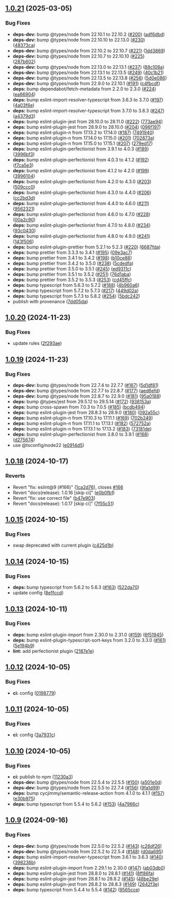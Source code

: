 ## [1.0.21](https://github.com/skilbjo/config-rc/compare/v1.0.20...v1.0.21) (2025-03-05)


### Bug Fixes

* **deps-dev:** bump @types/node from 22.10.1 to 22.10.2 ([#200](https://github.com/skilbjo/config-rc/issues/200)) ([adf6dbd](https://github.com/skilbjo/config-rc/commit/adf6dbde94ebe893ea9cb4c4cdc662abddca8427))
* **deps-dev:** bump @types/node from 22.10.10 to 22.13.0 ([#230](https://github.com/skilbjo/config-rc/issues/230)) ([48373ca](https://github.com/skilbjo/config-rc/commit/48373caccaa8bafbe905f80e076a9195e5cce36b))
* **deps-dev:** bump @types/node from 22.10.2 to 22.10.7 ([#221](https://github.com/skilbjo/config-rc/issues/221)) ([1dd3869](https://github.com/skilbjo/config-rc/commit/1dd3869ecd43b9741eab50f5e32c93d3662c2cf3))
* **deps-dev:** bump @types/node from 22.10.7 to 22.10.10 ([#225](https://github.com/skilbjo/config-rc/issues/225)) ([287b602](https://github.com/skilbjo/config-rc/commit/287b602d8acb0ea53013eaf9ffe3012c70843ca6))
* **deps-dev:** bump @types/node from 22.13.0 to 22.13.1 ([#237](https://github.com/skilbjo/config-rc/issues/237)) ([88c108a](https://github.com/skilbjo/config-rc/commit/88c108a04e850fbc7a5971a2f996ec13f9542903))
* **deps-dev:** bump @types/node from 22.13.1 to 22.13.5 ([#249](https://github.com/skilbjo/config-rc/issues/249)) ([40c1b21](https://github.com/skilbjo/config-rc/commit/40c1b210003a8eef1a188b208b2ebaed4abc2dd5))
* **deps-dev:** bump @types/node from 22.13.5 to 22.13.8 ([#256](https://github.com/skilbjo/config-rc/issues/256)) ([5d0e086](https://github.com/skilbjo/config-rc/commit/5d0e08606b31abb29ca6c5c481de2a47ff91783a))
* **deps-dev:** bump @types/node from 22.9.0 to 22.10.1 ([#191](https://github.com/skilbjo/config-rc/issues/191)) ([c4fbcdf](https://github.com/skilbjo/config-rc/commit/c4fbcdf57f3936f8c6699453ba97ddf0999457b1))
* **deps:** bump dependabot/fetch-metadata from 2.2.0 to 2.3.0 ([#224](https://github.com/skilbjo/config-rc/issues/224)) ([ea66904](https://github.com/skilbjo/config-rc/commit/ea669042991aa07cc9e9488cc39090fec8b2f6d1))
* **deps:** bump eslint-import-resolver-typescript from 3.6.3 to 3.7.0 ([#197](https://github.com/skilbjo/config-rc/issues/197)) ([4a03f6e](https://github.com/skilbjo/config-rc/commit/4a03f6e393dfc048aa6c671ee09937373d3fb379))
* **deps:** bump eslint-import-resolver-typescript from 3.7.0 to 3.8.3 ([#247](https://github.com/skilbjo/config-rc/issues/247)) ([a4379d3](https://github.com/skilbjo/config-rc/commit/a4379d3c3bd4a0ea611c26d1e7f0b91302f6d533))
* **deps:** bump eslint-plugin-jest from 28.10.0 to 28.11.0 ([#222](https://github.com/skilbjo/config-rc/issues/222)) ([773ae94](https://github.com/skilbjo/config-rc/commit/773ae946cfa35b1145fd8139e403a8997b128fe8))
* **deps:** bump eslint-plugin-jest from 28.9.0 to 28.10.0 ([#204](https://github.com/skilbjo/config-rc/issues/204)) ([096f197](https://github.com/skilbjo/config-rc/commit/096f19703d522d3f98db6d116cf9738b0158bf45))
* **deps:** bump eslint-plugin-n from 17.13.2 to 17.14.0 ([#187](https://github.com/skilbjo/config-rc/issues/187)) ([7491940](https://github.com/skilbjo/config-rc/commit/74919407c44be5dd516bd843289e978edeccc454))
* **deps:** bump eslint-plugin-n from 17.14.0 to 17.15.0 ([#201](https://github.com/skilbjo/config-rc/issues/201)) ([702873a](https://github.com/skilbjo/config-rc/commit/702873ab50091c90a3c238477578499bd79fa6d4))
* **deps:** bump eslint-plugin-n from 17.15.0 to 17.15.1 ([#207](https://github.com/skilbjo/config-rc/issues/207)) ([279ed17](https://github.com/skilbjo/config-rc/commit/279ed17bbe3837873655ce36c3eba0351b6b8fda))
* **deps:** bump eslint-plugin-perfectionist from 3.9.1 to 4.0.3 ([#189](https://github.com/skilbjo/config-rc/issues/189)) ([3996bf3](https://github.com/skilbjo/config-rc/commit/3996bf33ad34fa8fdb9edca3221fa0d6ac0c5fd8))
* **deps:** bump eslint-plugin-perfectionist from 4.0.3 to 4.1.2 ([#192](https://github.com/skilbjo/config-rc/issues/192)) ([f7ca5e3](https://github.com/skilbjo/config-rc/commit/f7ca5e34a40215234db2e23bc5ed4926206518eb))
* **deps:** bump eslint-plugin-perfectionist from 4.1.2 to 4.2.0 ([#199](https://github.com/skilbjo/config-rc/issues/199)) ([3996104](https://github.com/skilbjo/config-rc/commit/39961043d99f89db2ad2426375971ff6ef50b571))
* **deps:** bump eslint-plugin-perfectionist from 4.2.0 to 4.3.0 ([#203](https://github.com/skilbjo/config-rc/issues/203)) ([509ccc0](https://github.com/skilbjo/config-rc/commit/509ccc0c94ce34908abc43081e237a23a1bbedc0))
* **deps:** bump eslint-plugin-perfectionist from 4.3.0 to 4.4.0 ([#206](https://github.com/skilbjo/config-rc/issues/206)) ([cc2bd3d](https://github.com/skilbjo/config-rc/commit/cc2bd3dd53232a01833ba6eb4d553c3c0b7a7f12))
* **deps:** bump eslint-plugin-perfectionist from 4.4.0 to 4.6.0 ([#211](https://github.com/skilbjo/config-rc/issues/211)) ([9562321](https://github.com/skilbjo/config-rc/commit/956232166fd2a76bc06c681a64ce7784748d5990))
* **deps:** bump eslint-plugin-perfectionist from 4.6.0 to 4.7.0 ([#228](https://github.com/skilbjo/config-rc/issues/228)) ([00a2c90](https://github.com/skilbjo/config-rc/commit/00a2c909915bf20da9234d44fbd805bd1b1b66cd))
* **deps:** bump eslint-plugin-perfectionist from 4.7.0 to 4.8.0 ([#234](https://github.com/skilbjo/config-rc/issues/234)) ([93c0430](https://github.com/skilbjo/config-rc/commit/93c0430c037789cc8851b57b4b8dc9632d9231da))
* **deps:** bump eslint-plugin-perfectionist from 4.8.0 to 4.9.0 ([#241](https://github.com/skilbjo/config-rc/issues/241)) ([143f506](https://github.com/skilbjo/config-rc/commit/143f506bc9ffb863b8126102435b057d9cdaff79))
* **deps:** bump eslint-plugin-prettier from 5.2.1 to 5.2.3 ([#220](https://github.com/skilbjo/config-rc/issues/220)) ([6687fda](https://github.com/skilbjo/config-rc/commit/6687fda49d90f15db5ed39d48a45c9b5fea23948))
* **deps:** bump prettier from 3.3.3 to 3.4.1 ([#195](https://github.com/skilbjo/config-rc/issues/195)) ([09e3ac7](https://github.com/skilbjo/config-rc/commit/09e3ac70b64efa8d45a1573cfbaadc138e0db094))
* **deps:** bump prettier from 3.4.1 to 3.4.2 ([#198](https://github.com/skilbjo/config-rc/issues/198)) ([b10ce88](https://github.com/skilbjo/config-rc/commit/b10ce88c8c8acd1a92a8acde64fbba621f38884a))
* **deps:** bump prettier from 3.4.2 to 3.5.0 ([#238](https://github.com/skilbjo/config-rc/issues/238)) ([5cdedfa](https://github.com/skilbjo/config-rc/commit/5cdedfafb7cabd2e1dcb7ec55591e724ee583f42))
* **deps:** bump prettier from 3.5.0 to 3.5.1 ([#245](https://github.com/skilbjo/config-rc/issues/245)) ([ed9311c](https://github.com/skilbjo/config-rc/commit/ed9311c0739e0e98cb1ab2d4d0c050c7d1012773))
* **deps:** bump prettier from 3.5.1 to 3.5.2 ([#251](https://github.com/skilbjo/config-rc/issues/251)) ([76d1aba](https://github.com/skilbjo/config-rc/commit/76d1aba8f2f70a0259a6351bd9c27b521d37da76))
* **deps:** bump prettier from 3.5.2 to 3.5.3 ([#253](https://github.com/skilbjo/config-rc/issues/253)) ([cd45ffc](https://github.com/skilbjo/config-rc/commit/cd45ffc1f59153fc3c13f7eb5f0aeae23556a81e))
* **deps:** bump typescript from 5.6.3 to 5.7.2 ([#188](https://github.com/skilbjo/config-rc/issues/188)) ([4b960a6](https://github.com/skilbjo/config-rc/commit/4b960a60afbb2bd1680b3447130692a4eb15a71c))
* **deps:** bump typescript from 5.7.2 to 5.7.3 ([#217](https://github.com/skilbjo/config-rc/issues/217)) ([449d02a](https://github.com/skilbjo/config-rc/commit/449d02a8944a7764cb1350becb90ec04f456aee5))
* **deps:** bump typescript from 5.7.3 to 5.8.2 ([#254](https://github.com/skilbjo/config-rc/issues/254)) ([5bdc242](https://github.com/skilbjo/config-rc/commit/5bdc242844c9e284fd4d656dfaad11294e5768ae))
* publish with provenance ([7dd05da](https://github.com/skilbjo/config-rc/commit/7dd05da689e4a86ba4a3403240f47876d0dc6b58))

## [1.0.20](https://github.com/skilbjo/config-rc/compare/v1.0.19...v1.0.20) (2024-11-23)


### Bug Fixes

* update rules ([2f293ae](https://github.com/skilbjo/config-rc/commit/2f293aee25efa2485c3bf6738a6053232ddabd27))

## [1.0.19](https://github.com/skilbjo/config-rc/compare/v1.0.18...v1.0.19) (2024-11-23)


### Bug Fixes

* **deps-dev:** bump @types/node from 22.7.4 to 22.7.7 ([#167](https://github.com/skilbjo/config-rc/issues/167)) ([5d1df81](https://github.com/skilbjo/config-rc/commit/5d1df81fbd3049ecd1dfeefe1a35a7b077eae5b8))
* **deps-dev:** bump @types/node from 22.7.7 to 22.8.7 ([#177](https://github.com/skilbjo/config-rc/issues/177)) ([aed6efd](https://github.com/skilbjo/config-rc/commit/aed6efd7f505952ba26cd0c02822802ed8982d8f))
* **deps-dev:** bump @types/node from 22.8.7 to 22.9.0 ([#181](https://github.com/skilbjo/config-rc/issues/181)) ([95a0188](https://github.com/skilbjo/config-rc/commit/95a01882b994655f74c892d2e5b660fa6d31d8c7))
* **deps:** bump @types/jest from 29.5.12 to 29.5.14 ([#172](https://github.com/skilbjo/config-rc/issues/172)) ([938153a](https://github.com/skilbjo/config-rc/commit/938153a618a369238d47b83a474eafac33c27398))
* **deps:** bump cross-spawn from 7.0.3 to 7.0.5 ([#185](https://github.com/skilbjo/config-rc/issues/185)) ([bcdb494](https://github.com/skilbjo/config-rc/commit/bcdb494408719b8e4e839ab4d5187cdeb790c16a))
* **deps:** bump eslint-plugin-jest from 28.8.3 to 28.9.0 ([#180](https://github.com/skilbjo/config-rc/issues/180)) ([092a55c](https://github.com/skilbjo/config-rc/commit/092a55c27a7abe937303c67a4a8460d96fa1407f))
* **deps:** bump eslint-plugin-n from 17.10.3 to 17.11.1 ([#169](https://github.com/skilbjo/config-rc/issues/169)) ([702b249](https://github.com/skilbjo/config-rc/commit/702b249c164dbb268da21676beda0f66c9e47ef6))
* **deps:** bump eslint-plugin-n from 17.11.1 to 17.13.1 ([#182](https://github.com/skilbjo/config-rc/issues/182)) ([572752a](https://github.com/skilbjo/config-rc/commit/572752a55b390971f61094b6522e5888d7a45191))
* **deps:** bump eslint-plugin-n from 17.13.1 to 17.13.2 ([#183](https://github.com/skilbjo/config-rc/issues/183)) ([73181de](https://github.com/skilbjo/config-rc/commit/73181de61e083480f6c8a79a30b2f832ee260bb4))
* **deps:** bump eslint-plugin-perfectionist from 3.8.0 to 3.9.1 ([#168](https://github.com/skilbjo/config-rc/issues/168)) ([d275674](https://github.com/skilbjo/config-rc/commit/d275674818ae8fd4b790315e5b75ee383cbbc15e))
* use @tsconfig/node22 ([e0914d5](https://github.com/skilbjo/config-rc/commit/e0914d521eab149b0f320b6bf418c44e2bfebf42))

## [1.0.18](https://github.com/skilbjo/config-rc/compare/v1.0.17...v1.0.18) (2024-10-17)


### Reverts

* Revert "fix: eslint@9 (#166)" ([1ca2d76](https://github.com/skilbjo/config-rc/commit/1ca2d7635b0541d432a781304312deb4c8c4e20f)), closes [#166](https://github.com/skilbjo/config-rc/issues/166)
* Revert "docs(release): 1.0.16 [skip ci]" ([e0b0fb1](https://github.com/skilbjo/config-rc/commit/e0b0fb14232c550a544230571139668f150fbed1))
* Revert "fix: use correct file" ([b47e903](https://github.com/skilbjo/config-rc/commit/b47e9035013e9c8dc2d82976f3327a0f2a55e91b))
* Revert "docs(release): 1.0.17 [skip ci]" ([7f55c51](https://github.com/skilbjo/config-rc/commit/7f55c51cfdc3ac792a3715dc2ccb2aa43f79a03f))

## [1.0.15](https://github.com/skilbjo/config-rc/compare/v1.0.14...v1.0.15) (2024-10-15)


### Bug Fixes

* swap deprecated with current plugin ([c425d1b](https://github.com/skilbjo/config-rc/commit/c425d1bc29c35f07035aa3ead34a3d5a28daf27f))

## [1.0.14](https://github.com/skilbjo/config-rc/compare/v1.0.13...v1.0.14) (2024-10-15)


### Bug Fixes

* **deps:** bump typescript from 5.6.2 to 5.6.3 ([#163](https://github.com/skilbjo/config-rc/issues/163)) ([522da70](https://github.com/skilbjo/config-rc/commit/522da709d4a2b96b924fc70962e97dfa431d92be))
* update config ([8e1fccd](https://github.com/skilbjo/config-rc/commit/8e1fccd5fb3e7aae73dddc47266300abb25962a8))

## [1.0.13](https://github.com/skilbjo/config-rc/compare/v1.0.12...v1.0.13) (2024-10-11)


### Bug Fixes

* **deps:** bump eslint-plugin-import from 2.30.0 to 2.31.0 ([#159](https://github.com/skilbjo/config-rc/issues/159)) ([6f51945](https://github.com/skilbjo/config-rc/commit/6f51945064c64bbb8296d246d846525a46768bab))
* **deps:** bump eslint-plugin-typescript-sort-keys from 3.2.0 to 3.3.0 ([#161](https://github.com/skilbjo/config-rc/issues/161)) ([5e194b9](https://github.com/skilbjo/config-rc/commit/5e194b9f61bbf1805579378d34e535e40f1c4613))
* **lint:** add perfectionist plugin ([2187e1e](https://github.com/skilbjo/config-rc/commit/2187e1e3657246161acb5279742c0a3af09421e7))

## [1.0.12](https://github.com/skilbjo/config-rc/compare/v1.0.11...v1.0.12) (2024-10-05)


### Bug Fixes

* **ci:** config ([0198779](https://github.com/skilbjo/config-rc/commit/0198779dbbe84d2afcf4035d32c7c0676f2037de))

## [1.0.11](https://github.com/skilbjo/config-rc/compare/v1.0.10...v1.0.11) (2024-10-05)


### Bug Fixes

* **ci:** config ([3a7931c](https://github.com/skilbjo/config-rc/commit/3a7931c97a30d9a2fa75d8d72c09a84bd06605c3))

## [1.0.10](https://github.com/skilbjo/config-rc/compare/v1.0.9...v1.0.10) (2024-10-05)


### Bug Fixes

* **ci:** publish to npm ([11230a3](https://github.com/skilbjo/config-rc/commit/11230a3aa26cede7f53db260424af10fd52b8f05))
* **deps-dev:** bump @types/node from 22.5.4 to 22.5.5 ([#150](https://github.com/skilbjo/config-rc/issues/150)) ([a501e0d](https://github.com/skilbjo/config-rc/commit/a501e0de2de7f17f456c9fa601c220c3476b6de8))
* **deps-dev:** bump @types/node from 22.5.5 to 22.7.4 ([#156](https://github.com/skilbjo/config-rc/issues/156)) ([9fa1d99](https://github.com/skilbjo/config-rc/commit/9fa1d991e660dde44c29b4df0edab0e3027fce98))
* **deps:** bump cycjimmy/semantic-release-action from 4.1.0 to 4.1.1 ([#157](https://github.com/skilbjo/config-rc/issues/157)) ([e30b975](https://github.com/skilbjo/config-rc/commit/e30b975b4ae502ddfbd828f0611e3e7b42a0db75))
* **deps:** bump typescript from 5.5.4 to 5.6.2 ([#153](https://github.com/skilbjo/config-rc/issues/153)) ([4a7966c](https://github.com/skilbjo/config-rc/commit/4a7966cdda3b74ee3f4630c8a3053c93b061fae9))

## [1.0.9](https://github.com/skilbjo/config-rc/compare/v1.0.8...v1.0.9) (2024-09-16)


### Bug Fixes

* **deps-dev:** bump @types/node from 22.5.0 to 22.5.2 ([#143](https://github.com/skilbjo/config-rc/issues/143)) ([c26df26](https://github.com/skilbjo/config-rc/commit/c26df26da4450137a1f11032a72cbe71885068e4))
* **deps-dev:** bump @types/node from 22.5.2 to 22.5.4 ([#148](https://github.com/skilbjo/config-rc/issues/148)) ([d0da695](https://github.com/skilbjo/config-rc/commit/d0da6950eff67e00697a5187cbf447a2f4b3bb51))
* **deps:** bump eslint-import-resolver-typescript from 3.6.1 to 3.6.3 ([#140](https://github.com/skilbjo/config-rc/issues/140)) ([398236b](https://github.com/skilbjo/config-rc/commit/398236bd18b3187b41e1fee4adceb84b9da224ab))
* **deps:** bump eslint-plugin-import from 2.29.1 to 2.30.0 ([#147](https://github.com/skilbjo/config-rc/issues/147)) ([ab03db0](https://github.com/skilbjo/config-rc/commit/ab03db09d48ffcc426486f392553f88c8a41a788))
* **deps:** bump eslint-plugin-jest from 28.8.0 to 28.8.1 ([#141](https://github.com/skilbjo/config-rc/issues/141)) ([8ff86fa](https://github.com/skilbjo/config-rc/commit/8ff86faecf088170ec9ff2611b587bcbaeda22b0))
* **deps:** bump eslint-plugin-jest from 28.8.1 to 28.8.2 ([#145](https://github.com/skilbjo/config-rc/issues/145)) ([48be29e](https://github.com/skilbjo/config-rc/commit/48be29ecefdf50cb2ef47218a625970feaeea083))
* **deps:** bump eslint-plugin-jest from 28.8.2 to 28.8.3 ([#149](https://github.com/skilbjo/config-rc/issues/149)) ([2642f3e](https://github.com/skilbjo/config-rc/commit/2642f3e8ae7fed4f87128004b3e1b47b818b0545))
* **deps:** bump typescript from 5.4.4 to 5.5.4 ([#142](https://github.com/skilbjo/config-rc/issues/142)) ([9565cce](https://github.com/skilbjo/config-rc/commit/9565cceeab3b8832033caba2de45a4e716a1b2dd))

